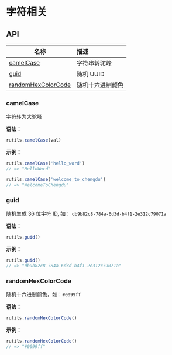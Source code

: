 # 字符相关

## API

| 名称                                                 | 描述             |
| ---------------------------------------------------- | :--------------- |
| <a href="#camelcase">camelCase</a>                   | 字符串转驼峰     |
| <a href="#guid">guid</a>                             | 随机 UUID        |
| <a href="#randomhexcolorcode">randomHexColorCode</a> | 随机十六进制颜色 |

### camelCase

字符转为大驼峰

**语法：**

```javascript
rutils.camelCase(val)
```

**示例：**

```javascript
rutils.camelCase('hello_word')
// => "HelloWord"

rutils.camelCase('welcome_to_chengdu')
// => "WelcomeToChengdu"
```

### guid

随机生成 36 位字符 ID, 如： `db9b82c8-784a-6d3d-b4f1-2e312c79071a`

**语法：**

```javascript
rutils.guid()
```

**示例：**

```javascript
rutils.guid()
// => "db9b82c8-784a-6d3d-b4f1-2e312c79071a"
```

### randomHexColorCode

随机十六进制颜色，如：`#0099ff`

**语法：**

```javascript
rutils.randomHexColorCode()
```

**示例：**

```javascript
rutils.randomHexColorCode()
// => "#0099ff"
```
